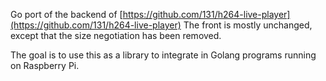 Go port of the backend of [https://github.com/131/h264-live-player](https://github.com/131/h264-live-player)
The front is mostly unchanged, except that the size negotiation has been removed.

The goal is to use this as a library to integrate in Golang programs running on Raspberry Pi.